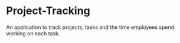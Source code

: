 # Project-Tracking
An application to track projects, tasks and the time employees spend working on each task.
